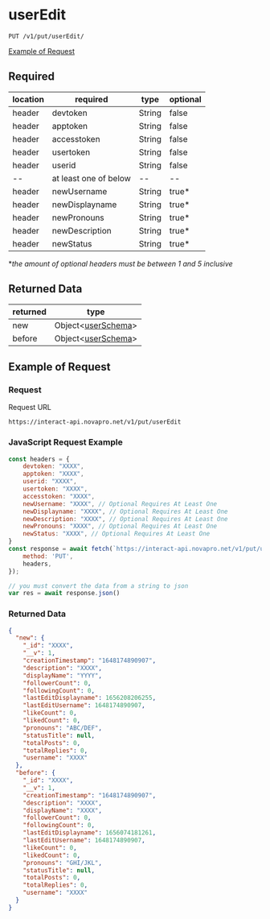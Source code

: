 # userEdit

``PUT /v1/put/userEdit/``

[Example of Request](#example-of-request)

## Required
| location | required | type | optional |
| -- | -- | -- | -- |
| header | devtoken | String | false |
| header | apptoken | String | false |
| header | accesstoken | String | false |
| header | usertoken | String | false |
| header | userid | String | false |
| -- | at least one of below | -- | -- |
| header | newUsername | String | true* |
| header | newDisplayname | String | true* |
| header | newPronouns | String | true* |
| header | newDescription | String | true* |
| header | newStatus | String | true* |

**the amount of optional headers must be between 1 and 5 inclusive*

## Returned Data
| returned | type | 
| -- | -- |
| new | Object<[userSchema](../../schemas/interactUserSchema.md)> |
| before | Object<[userSchema](../../schemas/interactUserSchema.md)> |

## Example of Request
### Request
Request URL

``https://interact-api.novapro.net/v1/put/userEdit``

### JavaScript Request Example
```js
const headers = {
    devtoken: "XXXX",
    apptoken: "XXXX",
    userid: "XXXX",
    usertoken: "XXXX",
    accesstoken: "XXXX",
    newUsername: "XXXX", // Optional Requires At Least One
    newDisplayname: "XXXX", // Optional Requires At Least One
    newDescription: "XXXX", // Optional Requires At Least One
    newPronouns: "XXXX", // Optional Requires At Least One
    newStatus: "XXXX", // Optional Requires At Least One
}
const response = await fetch(`https://interact-api.novapro.net/v1/put/userEdit`, {
    method: 'PUT',
    headers,
});

// you must convert the data from a string to json
var res = await response.json()
```

### Returned Data
``` JSON
{
  "new": {
    "_id": "XXXX",
    "__v": 1,
    "creationTimestamp": "1648174890907",
    "description": "XXXX",
    "displayName": "YYYY",
    "followerCount": 0,
    "followingCount": 0,
    "lastEditDisplayname": 1656208206255,
    "lastEditUsername": 1648174890907,
    "likeCount": 0,
    "likedCount": 0,
    "pronouns": "ABC/DEF",
    "statusTitle": null,
    "totalPosts": 0,
    "totalReplies": 0,
    "username": "XXXX"
  },
  "before": {
    "_id": "XXXX",
    "__v": 1,
    "creationTimestamp": "1648174890907",
    "description": "XXXX",
    "displayName": "XXXX",
    "followerCount": 0,
    "followingCount": 0,
    "lastEditDisplayname": 1656074181261,
    "lastEditUsername": 1648174890907,
    "likeCount": 0,
    "likedCount": 0,
    "pronouns": "GHI/JKL",
    "statusTitle": null,
    "totalPosts": 0,
    "totalReplies": 0,
    "username": "XXXX"
  }
}
```